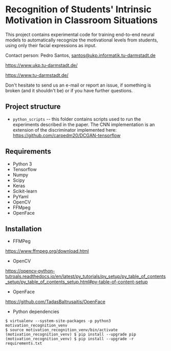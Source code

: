 # Recognition of Students' Intrinsic Motivation in Classroom Situations

This project contains experimental code for training end-to-end neural models to automatically recognize the motivational levels from students, using only their facial expressions as input.

Contact person: Pedro Santos, santos@ukp.informatik.tu-darmstadt.de

https://www.ukp.tu-darmstadt.de/

https://www.tu-darmstadt.de/


Don't hesitate to send us an e-mail or report an issue, if something is broken (and it shouldn't be) or if you have further questions.

## Project structure
* `python_scripts` -- this folder contains scripts used to run the experiments described in the paper. The CNN implementation is an extension of the discriminator implemented here: https://github.com/carpedm20/DCGAN-tensorflow

## Requirements

* Python 3
* Tensorflow
* Numpy
* Scipy
* Keras
* Scikit-learn
* PyYaml
* OpenCV
* FFMpeg
* OpenFace

## Installation

* FFMPeg

https://www.ffmpeg.org/download.html

* OpenCV

https://opencv-python-tutroals.readthedocs.io/en/latest/py_tutorials/py_setup/py_table_of_contents_setup/py_table_of_contents_setup.html#py-table-of-content-setup

* OpenFace

https://github.com/TadasBaltrusaitis/OpenFace

* Python dependencies

```
$ virtualenv --system-site-packages -p python3 motivation_recognition_venv
$ source motivation_recognition_venv/bin/activate
(motivation_recognition_venv) $ pip install --upgrade pip
(motivation_recognition_venv) $ pip install --upgrade -r requirements.txt
```

